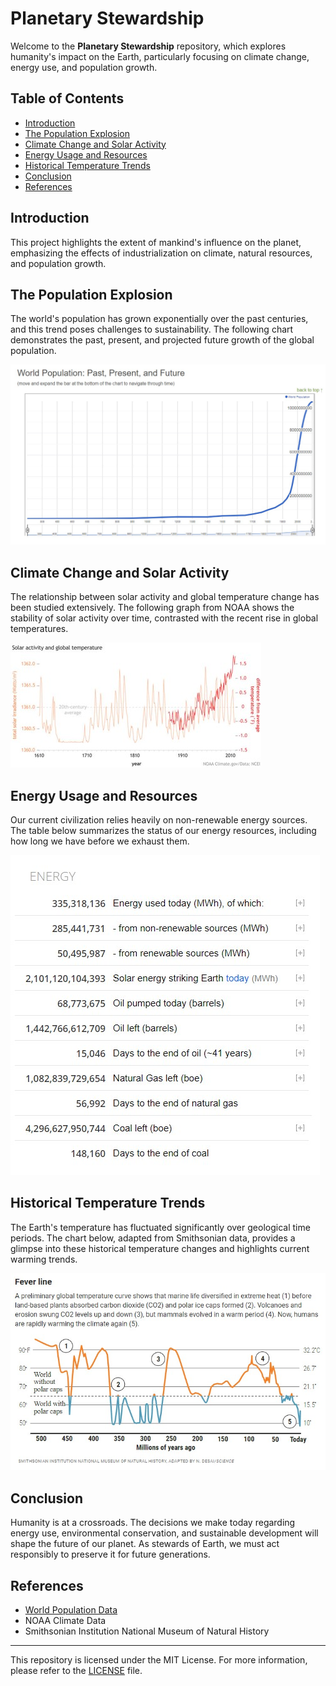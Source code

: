 # Planetary Stewardship

Welcome to the **Planetary Stewardship** repository, which explores humanity's impact on the Earth, particularly focusing on climate change, energy use, and population growth.

## Table of Contents
- [Introduction](#introduction)
- [The Population Explosion](#the-population-explosion)
- [Climate Change and Solar Activity](#climate-change-and-solar-activity)
- [Energy Usage and Resources](#energy-usage-and-resources)
- [Historical Temperature Trends](#historical-temperature-trends)
- [Conclusion](#conclusion)
- [References](#references)

## Introduction
This project highlights the extent of mankind's influence on the planet, emphasizing the effects of industrialization on climate, natural resources, and population growth.

## The Population Explosion
The world's population has grown exponentially over the past centuries, and this trend poses challenges to sustainability. The following chart demonstrates the past, present, and projected future growth of the global population.

![World Population: Past, Present, and Future](population.jpg)

## Climate Change and Solar Activity
The relationship between solar activity and global temperature change has been studied extensively. The following graph from NOAA shows the stability of solar activity over time, contrasted with the recent rise in global temperatures.

![Solar Activity and Global Temperature](climate%20change%20incoming%20sunlight.jpg)

## Energy Usage and Resources
Our current civilization relies heavily on non-renewable energy sources. The table below summarizes the status of our energy resources, including how long we have before we exhaust them.

![Energy Usage and Remaining Resources](energy%20remaining.jpg)

## Historical Temperature Trends
The Earth's temperature has fluctuated significantly over geological time periods. The chart below, adapted from Smithsonian data, provides a glimpse into these historical temperature changes and highlights current warming trends.

![Historical Temperature Trends](temperatures.jpg)

## Conclusion
Humanity is at a crossroads. The decisions we make today regarding energy use, environmental conservation, and sustainable development will shape the future of our planet. As stewards of Earth, we must act responsibly to preserve it for future generations.

## References
- [World Population Data](https://www.worldometers.info/world-population/)
- NOAA Climate Data
- Smithsonian Institution National Museum of Natural History

---

This repository is licensed under the MIT License. For more information, please refer to the [LICENSE](LICENSE) file.
